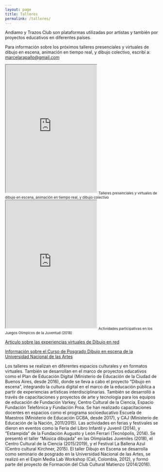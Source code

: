 ```yaml
---
layout: page
title: Talleres
permalink: /talleres/
---
```


Andiamo y Trazos Club son plataformas utilizadas por artistas y también por proyectos educativos en diferentes países. 

Para información sobre los próximos talleres presenciales y virtuales de dibujo en escena, animación en tiempo real, y dibujo colectivo, escribí a:
<a href="mailto:marcelarapallo@gmail.com">marcelarapallo@gmail.com</a>

<iframe height="420" allowfullscreen="allowfullscreen" src="http://www.youtube.com/embed/CmF6Bp1ZGfE?modestbranding=1&autohide=1&showinfo=0&controls=0"> </iframe>
<sub>Talleres presenciales y virtuales de dibujo en escena, animación en tiempo real, y dibujo colectivo</sub>

<iframe height="420" allowfullscreen="allowfullscreen" src="http://www.youtube.com/embed/J2PJkUiB0lY?modestbranding=1&autohide=1&showinfo=0&controls=0"> </iframe>
<sub>Actividades participativas en los Juegos Olímpicos de la Juventud (2018)</sub>

[Artículo sobre las experiencias virtuales de Dibujo en red](https://www.articaonline.com/2019/02/experiencias-colectivas-de-dibujo-en-red/)

[Información sobre el Curso de Posgrado Dibujo en escena de la Universidad Nacional de las Artes](https://multimedia.una.edu.ar/cursos/dibujo-en-escena_34084)

Los talleres se realizan en diferentes espacios culturales y en formatos virtuales. También se desarrollan en el marco de proyectos educativos como el Plan de Educación Digital (Ministerio de Educación de la Ciudad de Buenos Aires, desde 2016), donde se lleva a cabo el proyecto “Dibujo en escena”, integrando la cultura digital en el marco de la educación pública a partir de experiencias artísticas interdisciplinarias. También se desarrolló a través de capacitaciones y proyectos de arte y tecnología para los equipos de educación de Fundación Varkey, Centro Cultural de la Ciencia, Espacio Fundación Telefónica y Fundación Proa. Se han realizado capacitaciones docentes en espacios como el programa socioeducativo Escuela de Maestros (Ministerio de Educación GCBA, desde 2017), y CAJ (Ministerio de Educación de la Nación, 2011/2015). Las actividades en ferias y festivales se dieron en eventos como la Feria del Libro Infantil y Juvenil (2014), y “Estampida” de la Fundación Augusto y León Ferrari (Tecnópolis, 2014). Se presentó el taller “Música dibujada” en las Olimpiadas Juveniles (2018), el Centro Cultural de la Ciencia (2015/2019), y el Festival La Ballena Azul (Centro cultural Kirchner, 2015). El taller Dibujo en Escena se desarrolla como seminario de posgrado en la Universidad Nacional de las Artes,  se realizó en el Expin Media Lab Workshop (Cali, Colombia, 2012), y formó parte del proyecto de Formación del Club Cultural Matienzo (2014/2016).
